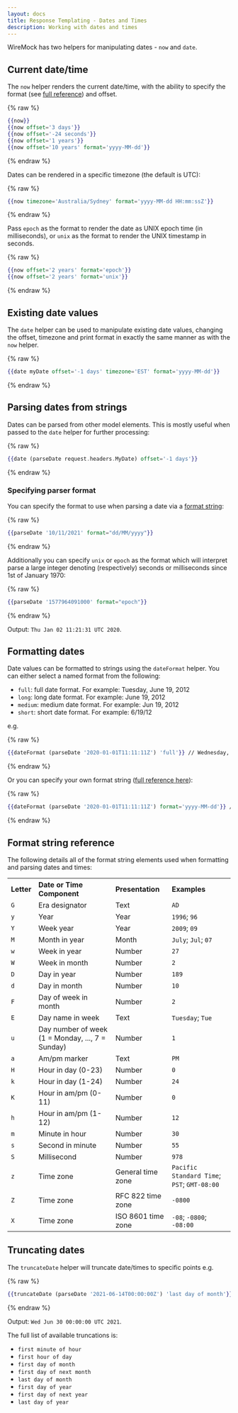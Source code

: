 ```yaml
---
layout: docs
title: Response Templating - Dates and Times
description: Working with dates and times
---
```


WireMock has two helpers for manipulating dates - `now` and `date`.

## Current date/time

The `now` helper renders the current date/time, with the ability to specify the format (see [full reference](#format-string-reference)) and offset.

{% raw %}
```handlebars
{{now}}
{{now offset='3 days'}}
{{now offset='-24 seconds'}}
{{now offset='1 years'}}
{{now offset='10 years' format='yyyy-MM-dd'}}
```
{% endraw %}

Dates can be rendered in a specific timezone (the default is UTC):

{% raw %}
```handlebars
{{now timezone='Australia/Sydney' format='yyyy-MM-dd HH:mm:ssZ'}}
```
{% endraw %}

Pass `epoch` as the format to render the date as UNIX epoch time (in milliseconds), or `unix` as the format to render
the UNIX timestamp in seconds.

{% raw %}
```handlebars
{{now offset='2 years' format='epoch'}}
{{now offset='2 years' format='unix'}}
```
{% endraw %}

## Existing date values

The `date` helper can be used to manipulate existing date values, changing the
offset, timezone and print format in exactly the same manner as with the `now` helper.

{% raw %}
```handlebars
{{date myDate offset='-1 days' timezone='EST' format='yyyy-MM-dd'}}
```
{% endraw %}

## Parsing dates from strings

Dates can be parsed from other model elements. This is mostly useful when passed to
the `date` helper for further processing:

{% raw %}
```handlebars
{{date (parseDate request.headers.MyDate) offset='-1 days'}}
```
{% endraw %}


### Specifying parser format
You can specify the format to use when parsing a date via a [format string](#format-string-reference):

{% raw %}
```handlebars
{{parseDate '10/11/2021' format="dd/MM/yyyy"}}
```
{% endraw %}

Additionally you can specify `unix` or `epoch` as the format which will interpret
parse a large integer denoting (respectively) seconds or milliseconds since 1st of January 1970:

{% raw %}
```handlebars
{{parseDate '1577964091000' format="epoch"}}
```
{% endraw %}

Output: `Thu Jan 02 11:21:31 UTC 2020`.


## Formatting dates

Date values can be formatted to strings using the `dateFormat` helper. You can
either select a named format from the following:

* `full`: full date format. For example: Tuesday, June 19, 2012
* `long`: long date format. For example: June 19, 2012
* `medium`: medium date format. For example: Jun 19, 2012
* `short`: short date format. For example: 6/19/12

e.g.

{% raw %}
```handlebars
{{dateFormat (parseDate '2020-01-01T11:11:11Z') 'full'}} // Wednesday, January 1, 2020
```
{% endraw %}

Or you can specify your own format string ([full reference here](#format-string-reference)):

{% raw %}
```handlebars
{{dateFormat (parseDate '2020-01-01T11:11:11Z') format='yyyy-MM-dd'}} // 2020-01-01
```
{% endraw %}


## Format string reference

The following details all of the format string elements used when formatting and parsing dates and times:

<table border="0" cellspacing="3" cellpadding="0" summary="Chart shows pattern letters, date/time component, presentation, and examples.">
     <tbody><tr>
         <th align="left">Letter
         </th><th align="left">Date or Time Component
         </th><th align="left">Presentation
         </th><th align="left">Examples
     </th></tr><tr>
         <td><code>G</code>
         </td><td>Era designator
         </td><td>Text
         </td><td><code>AD</code>
     </td></tr><tr>
         <td><code>y</code>
         </td><td>Year
         </td><td>Year
         </td><td><code>1996</code>; <code>96</code>
     </td></tr><tr>
         <td><code>Y</code>
         </td><td>Week year
         </td><td>Year
         </td><td><code>2009</code>; <code>09</code>
     </td></tr><tr>
         <td><code>M</code>
         </td><td>Month in year
         </td><td>Month
         </td><td><code>July</code>; <code>Jul</code>; <code>07</code>
     </td></tr><tr>
         <td><code>w</code>
         </td><td>Week in year
         </td><td>Number
         </td><td><code>27</code>
     </td></tr><tr>
         <td><code>W</code>
         </td><td>Week in month
         </td><td>Number
         </td><td><code>2</code>
     </td></tr><tr>
         <td><code>D</code>
         </td><td>Day in year
         </td><td>Number
         </td><td><code>189</code>
     </td></tr><tr>
         <td><code>d</code>
         </td><td>Day in month
         </td><td>Number
         </td><td><code>10</code>
     </td></tr><tr>
         <td><code>F</code>
         </td><td>Day of week in month
         </td><td>Number
         </td><td><code>2</code>
     </td></tr><tr>
         <td><code>E</code>
         </td><td>Day name in week
         </td><td>Text
         </td><td><code>Tuesday</code>; <code>Tue</code>
     </td></tr><tr>
         <td><code>u</code>
         </td><td>Day number of week (1 = Monday, ..., 7 = Sunday)
         </td><td>Number
         </td><td><code>1</code>
     </td></tr><tr>
         <td><code>a</code>
         </td><td>Am/pm marker
         </td><td>Text
         </td><td><code>PM</code>
     </td></tr><tr>
         <td><code>H</code>
         </td><td>Hour in day (0-23)
         </td><td>Number
         </td><td><code>0</code>
     </td></tr><tr>
         <td><code>k</code>
         </td><td>Hour in day (1-24)
         </td><td>Number
         </td><td><code>24</code>
     </td></tr><tr>
         <td><code>K</code>
         </td><td>Hour in am/pm (0-11)
         </td><td>Number
         </td><td><code>0</code>
     </td></tr><tr>
         <td><code>h</code>
         </td><td>Hour in am/pm (1-12)
         </td><td>Number
         </td><td><code>12</code>
     </td></tr><tr>
         <td><code>m</code>
         </td><td>Minute in hour
         </td><td>Number
         </td><td><code>30</code>
     </td></tr><tr>
         <td><code>s</code>
         </td><td>Second in minute
         </td><td>Number
         </td><td><code>55</code>
     </td></tr><tr>
         <td><code>S</code>
         </td><td>Millisecond
         </td><td>Number
         </td><td><code>978</code>
     </td></tr><tr>
         <td><code>z</code>
         </td><td>Time zone
         </td><td>General time zone
         </td><td><code>Pacific Standard Time</code>; <code>PST</code>; <code>GMT-08:00</code>
     </td></tr><tr>
         <td><code>Z</code>
         </td><td>Time zone
         </td><td>RFC 822 time zone
         </td><td><code>-0800</code>
     </td></tr><tr>
         <td><code>X</code>
         </td><td>Time zone
         </td><td>ISO 8601 time zone
         </td><td><code>-08</code>; <code>-0800</code>;  <code>-08:00</code>
 </td></tr></tbody></table>


## Truncating dates
The `truncateDate` helper will truncate date/times to specific points e.g.

{% raw %}
```handlebars
{{truncateDate (parseDate '2021-06-14T00:00:00Z') 'last day of month'}}
```
{% endraw %}

Output: `Wed Jun 30 00:00:00 UTC 2021`.

The full list of available truncations is:

* `first minute of hour`
* `first hour of day`
* `first day of month`
* `first day of next month`
* `last day of month`
* `first day of year`
* `first day of next year`
* `last day of year`
